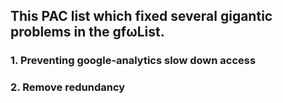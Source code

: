 ## This PAC list which fixed several gigantic problems in the gfωList.
### 1. Preventing google-analytics slow down access
### 2. Remove redundancy
